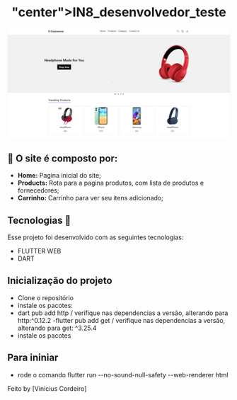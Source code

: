 <h1 align="center">"center">IN8_desenvolvedor_teste</h1>

<img src="assets/E-commerce.jpg">

## 🤯 O site é composto por:

- **Home:** Pagina inicial do site;
- **Products:** Rota para a pagina produtos, com lista de produtos e fornecedores;
- **Carrinho:** Carrinho para ver seu itens adicionado;

## Tecnologias 🚀 

Esse projeto foi desenvolvido com as seguintes tecnologias:

- FLUTTER WEB
- DART

## Inicialização do projeto

- Clone o repositório
- instale os pacotes:
- dart pub add http / verifique nas dependencias a versão, alterando para http:^0.12.2
-flutter pub add get / verifique nas dependencias a versão, alterando para   get: ^3.25.4
- instale os pacotes

## Para ininiar

- rode o comando flutter run --no-sound-null-safety --web-renderer html


Feito  by [Vinicius Cordeiro]